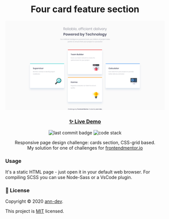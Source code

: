 <h1 align="center">Four card feature section</h1>

![preview](./preview.png)

<h3 align="center"><a href="https://ann-dev.github.io/fem-cards-section/" target="_blank">✨ Live Demo</a></h3>

<p align="center">
  <img alt="last commit badge" src="https://img.shields.io/github/last-commit/ann-dev/fem-cards-section?style=flat-square">
  <img alt="code stack" src="https://img.shields.io/badge/tech_stack-HTML5, SCSS-ff69b4.svg?style=flat-square">
</p>

<p align="center">Responsive page design challenge: cards section, CSS-grid based. <br />
My solution for one of challenges for
  <a href="https://www.frontendmentor.io/profile/ann-dev">frontendmentor.io</a>
</p>

### Usage

It's a static HTML page - just open it in your default web browser. For compiling SCSS you can use Node-Sass or a VsCode plugin.

### 📝 License

Copyright © 2020 [ann-dev](https://github.com/ann-dev).

This project is [MIT](https://github.com/ann-dev/frontend-mentor-challenges/blob/master/LICENSE) licensed.
